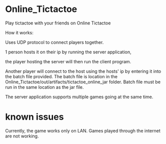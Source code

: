 # Online_Tictactoe

Play tictactoe with your friends on Online Tictactoe


How it works:

Uses UDP protocol to connect players together.

1 person hosts it on their ip by running the server application,

the player hosting the server will then run the client program.

Another player will connect to the host using the hosts' ip by entering it into the batch file provided. The batch file is location in the 
Online_Tictactoe/out/artifacts/tictactoe_online_jar folder. Batch file must be run in the same location as the jar file.

The server application supports multiple games going at the same time.


# known issues
Currently, the game works only on LAN. Games played through the internet are not working.
